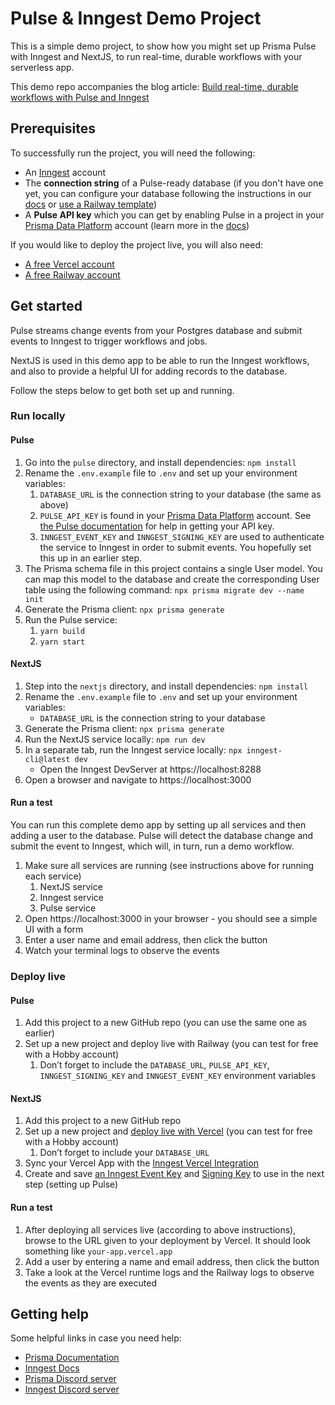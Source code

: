 # Pulse & Inngest Demo Project

This is a simple demo project, to show how you might set up Prisma Pulse with Inngest and NextJS, to run real-time, durable workflows with your serverless app.

This demo repo accompanies the blog article: [Build real-time, durable workflows with Pulse and Inngest](https://prisma.io/blog/build-real-time-durable-workflows-with-pulse-and-inngest)

## Prerequisites
To successfully run the project, you will need the following:

- An [Inngest](https://app.inngest.com/sign-up?ref=prisma-pulse-blog-post&utm_source=prisma&utm_medium=website&utm_campaign=prisma_pulse) account
- The **connection string** of a Pulse-ready database (if you don't have one yet, you can configure your database following the instructions in our [docs](https://www.prisma.io/docs/pulse/database-setup) or [use a Railway template](https://railway.app/template/pulse-pg?referralCode=VQ09uv))
- A **Pulse API key** which you can get by enabling Pulse in a project in your [Prisma Data Platform](https://pris.ly/pdp) account (learn more in the [docs](https://www.prisma.io/docs/platform/concepts/environments#api-keys))

If you would like to deploy the project live, you will also need:

- [A free Vercel account](https://vercel.com)
- [A free Railway account](https://railway.app)

## Get started

Pulse streams change events from your Postgres database and submit events to Inngest to trigger workflows and jobs.

NextJS is used in this demo app to be able to run the Inngest workflows, and also to provide a helpful UI for adding records to the database.

Follow the steps below to get both set up and running.

### Run locally

#### Pulse

1. Go into the `pulse` directory, and install dependencies: `npm install`
1. Rename the `.env.example` file to `.env` and set up your environment variables:
    1. `DATABASE_URL` is the connection string to your database (the same as above)
    1. `PULSE_API_KEY` is found in your [Prisma Data Platform](https://console.prisma.io/sign-up) account. See [the Pulse documentation](https://www.prisma.io/docs/platform/about#environment) for help in getting your API key.
    1. `INNGEST_EVENT_KEY` and `INNGEST_SIGNING_KEY` are used to authenticate the service to Inngest in order to submit events. You hopefully set this up in an earlier step.
1. The Prisma schema file in this project contains a single User model. You can map this model to the database and create the corresponding User table using the following command: `npx prisma migrate dev --name init`
1. Generate the Prisma client: `npx prisma generate`
1. Run the Pulse service:
    1. `yarn build`
    1. `yarn start`

#### NextJS

1. Step into the `nextjs` directory, and install dependencies: `npm install`
1. Rename the `.env.example` file to `.env` and set up your environment variables:
    - `DATABASE_URL` is the connection string to your database
1. Generate the Prisma client: `npx prisma generate`
1. Run the NextJS service locally: `npm run dev` 
1. In a separate tab, run the Inngest service locally: `npx inngest-cli@latest dev` 
    - Open the Inngest DevServer at https://localhost:8288
1. Open a browser and navigate to https://localhost:3000


#### Run a test

You can run this complete demo app by setting up all services and then adding a user to the database. Pulse will detect the database change and submit the event to Inngest, which will, in turn, run a demo workflow.

1. Make sure all services are running (see instructions above for running each service)
    1. NextJS service
    2. Inngest service
    3. Pulse service
1. Open https://localhost:3000 in your browser - you should see a simple UI with a form
1. Enter a user name and email address, then click the button
1. Watch your terminal logs to observe the events


### Deploy live

#### Pulse

1. Add this project to a new GitHub repo (you can use the same one as earlier)
1. Set up a new project and deploy live with Railway (you can test for free with a Hobby account)
    1. Don’t forget to include the `DATABASE_URL`, `PULSE_API_KEY`, `INNGEST_SIGNING_KEY` and `INNGEST_EVENT_KEY` environment variables

#### NextJS

1. Add this project to a new GitHub repo
1. Set up a new project and [deploy live with Vercel](https://nextjs.org/learn-pages-router/basics/deploying-nextjs-app/deploy) (you can test for free with a Hobby account)
    1. Don’t forget to include your `DATABASE_URL`
1. Sync your Vercel App with the [Inngest Vercel Integration](https://www.inngest.com/docs/deploy/vercel#deploying-to-vercel)
1. Create and save [an Inngest Event Key](https://www.inngest.com/docs/events/creating-an-event-key) and [Signing Key](https://www.inngest.com/docs/platform/signing-keys) to use in the next step (setting up Pulse)


#### Run a test

1. After deploying all services live (according to above instructions), browse to the URL given to your deployment by Vercel. It should look something like `your-app.vercel.app`
1. Add a user by entering a name and email address, then click the button
1. Take a look at the Vercel runtime logs and the Railway logs to observe the events as they are executed


## Getting help

Some helpful links in case you need help:

- [Prisma Documentation](https://www.prisma.io/docs)
- [Inngest Docs](https://www.inngest.com/docs)
- [Prisma Discord server](https://pris.ly/discord)
- [Inngest Discord server](https://inngest.com/discord)